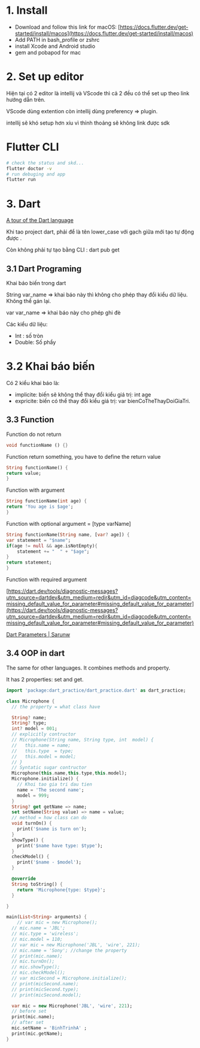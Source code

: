 # 1. Install

- Download and follow this link for macOS: [https://docs.flutter.dev/get-started/install/macos](https://docs.flutter.dev/get-started/install/macos)
- Add PATH in bash_profile or zshrc
- install Xcode and Android studio
- gem and pobapod for mac

# 2. Set up editor

Hiện tại có 2 editor là intellij và VScode thì cả 2 đều có thể set up theo link hướng dẫn trên.

VScode dùng extention còn intellij dùng preferency ⇒ plugin.

intellij sẽ khó setup hơn xíu vì thỉnh thoảng sẽ không link được sdk

# Flutter CLI

```bash
# check the status and skd...
flutter doctor -v 
# run debuging and app
flutter run
```

# 3. Dart

[A tour of the Dart language](https://dart.dev/guides/language/language-tour)

Khi tao project dart, phải để là tên lower_case với gạch giữa mới tạo tự động được .

Còn không phải tự tạo bằng  CLI : dart pub get

## 3.1 Dart Programing

Khai báo biến trong dart

String var_name ⇒ khai báo này thì không cho phép thay đổi kiểu dữ liệu. Không thể gán lại.

var var_name ⇒ khai báo này cho phép ghi đè

Các kiểu dữ liệu:

- Int : số tròn
- Double: Số phẩy

# 3.2 Khai báo biến

Có 2 kiểu khai báo là:

- implicite: biến sẽ không thể thay đổi kiểu giá trị: int age
- expricite: biến có thể thay đổi kiểu giá trị: var bienCoTheThayDoiGiaTri.

## 3.3 Function

Function do not return

```dart
void functionName () {}
```

Function return something, you have to define the return value

```dart
String functionName() {
return value;
}
```

Function with argument

```dart
String functionName(int age) {
return 'You age is $age';
}
```

Function with optional argument =  [type varName]

```dart
String functionName(String name, [var? age]) {
var statement = "$name";
if(age != null && age.isNotEmpty){
	statement += "  " + "$age";
}
return statement;
}
```

Function with required argument

[https://dart.dev/tools/diagnostic-messages?utm_source=dartdev&utm_medium=redir&utm_id=diagcode&utm_content=missing_default_value_for_parameter#missing_default_value_for_parameter](https://dart.dev/tools/diagnostic-messages?utm_source=dartdev&utm_medium=redir&utm_id=diagcode&utm_content=missing_default_value_for_parameter#missing_default_value_for_parameter)

[Dart Parameters | Sarunw](https://sarunw.com/posts/dart-parameters/)

## 3.4 OOP in dart

The same for other languages. It combines methods and property.

It has 2 properties: set and get.

```dart
import 'package:dart_practice/dart_practice.dart' as dart_practice;

class Microphone {
  // the property = what class have

  String? name;
  String? type;
  int? model = 001;
  // explicitly contructor
  // Microphone(String name, String type, int  model) {
  //   this.name = name;
  //   this.type  = type;
  //   this.model = model;
  // }
  // Syntatic sugar contructor
  Microphone(this.name,this.type,this.model);
  Microphone.initialize() {
    // Khoi tao gia tri dau tien
    name = 'The second name';
    model = 999;
  }
  String? get getName => name;
  set setName(String value) => name = value;
  // method = how class can do
  void turnOn() {
    print('$name is turn on');
  }
  showType() {
    print('$name have type: $type');
  }
  checkModel() {
    print('$name - $model');
  }

  @override
  String toString() {
    return 'Microphone{type: $type}';
  }

}

main(List<String> arguments) {
    // var mic = new Microphone();
  // mic.name = 'JBL';
  // mic.type = 'wireless';
  // mic.model = 110;
  // var mic = new Microphone('JBL', 'wire', 221);
  // mic.name = 'Sony'; //change the property
  // print(mic.name);
  // mic.turnOn();
  // mic.showType();
  // mic.checkModel();
  // var micSecond = Microphone.initialize();
  // print(micSecond.name);
  // print(micSecond.type);
  // print(micSecond.model);

  var mic = new Microphone('JBL', 'wire', 221);
  // before set
  print(mic.name);
  // after set
  mic.setName = 'BinhTrinhA' ;
  print(mic.getName);
}
```